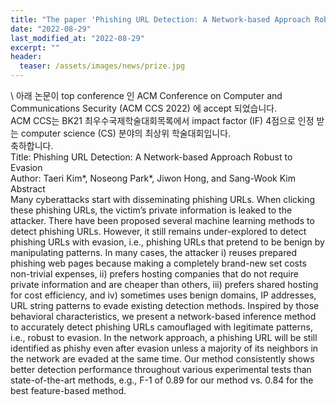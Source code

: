 ```yaml
---
title: "The paper 'Phishing URL Detection: A Network-based Approach Robust to Evasion' has been accepted in a top conference, ACM CCS 2022"
date: "2022-08-29"
last_modified_at: "2022-08-29"
excerpt: ""
header:
  teaser: /assets/images/news/prize.jpg
---
```

\\
아래 논문이 top conference 인 ACM Conference on Computer and Communications Security (ACM CCS 2022) 에 accept 되었습니다.<br>ACM CCS는 BK21 최우수국제학술대회목록에서 impact factor (IF) 4점으로 인정 받는 computer science (CS) 분야의 최상위 학술대회입니다.<br>축하합니다.<br>Title: Phishing URL Detection: A Network-based Approach Robust to Evasion<br>Author: Taeri Kim*, Noseong Park*, Jiwon Hong, and Sang-Wook Kim<br>Abstract<br>Many cyberattacks start with disseminating phishing URLs. When clicking these phishing URLs, the victim’s private information is leaked to the attacker. There have been proposed several machine learning methods to detect phishing URLs. However, it still remains under-explored to detect phishing URLs with evasion, i.e., phishing URLs that pretend to be benign by manipulating patterns. In many cases, the attacker i) reuses prepared phishing web pages because making a completely brand-new set costs non-trivial expenses, ii) prefers hosting companies that do not require private information and are cheaper than others, iii) prefers shared hosting for cost efficiency, and iv) sometimes uses benign domains, IP addresses, URL string patterns to evade existing detection methods. Inspired by those behavioral characteristics, we present a network-based inference method to accurately detect phishing URLs camouflaged with legitimate patterns, i.e., robust to evasion. In the network approach, a phishing URL will be still identified as phishy even after evasion unless a majority of its neighbors in the network are evaded at the same time. Our method consistently shows better detection performance throughout various experimental tests than state-of-the-art methods, e.g., F-1 of 0.89 for our method vs. 0.84 for the best feature-based method.